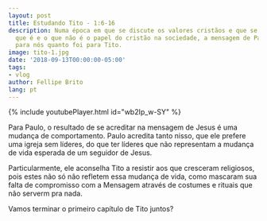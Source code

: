 ```yaml
---
layout: post
title: Estudando Tito - 1:6-16
description: Numa época em que se discute os valores cristãos e que se questiona o
  que é e o que não é o papel do cristão na sociedade, a mensagem de Paulo é tão pontual
  para nós quanto foi para Tito.
image: tito-1.jpg
date: '2018-09-13T00:00:00-05:00'
tags:
- vlog
author: Fellipe Brito
lang: pt
---
```


{% include youtubePlayer.html id="wb2Ip_w-SY" %}

Para Paulo, o resultado de se acreditar na mensagem de Jesus é uma mudança de
comportamento. Paulo acredita tanto nisso, que ele prefere uma igreja sem
líderes, do que ter líderes que não representam a mudança de vida esperada de
um seguidor de Jesus.

Particularmente, ele aconselha Tito a resistir aos que cresceram religiosos,
pois estes não só não refletem essa mudança de vida, como mascaram sua falta
de compromisso com a Mensagem através de costumes e rituais que não serverm
pra nada.

Vamos terminar o primeiro capítulo de Tito juntos?

